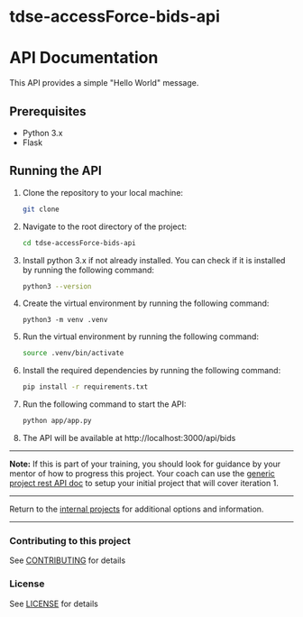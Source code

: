 # tdse-accessForce-bids-api
# API Documentation

This API provides a simple "Hello World" message.

## Prerequisites

- Python 3.x
- Flask

## Running the API

1. Clone the repository to your local machine:

      ```bash
      git clone
      ```
2. Navigate to the root directory of the project:

      ```bash
      cd tdse-accessForce-bids-api
      ```
3. Install python 3.x if not already installed. You can check if it is installed by running the following command:

      ```bash
      python3 --version
      ```
4. Create the virtual environment by running the following command:

      ```
      python3 -m venv .venv
      ```
5. Run the virtual environment by running the following command:

      ```bash
      source .venv/bin/activate
      ``` 
6. Install the required dependencies by running the following command:

      ```bash
      pip install -r requirements.txt
      ```
7. Run the following command to start the API:

      ```bash
      python app/app.py
      ```
8. The API will be available at http://localhost:3000/api/bids


--------------

**Note:** If this is part of your training, you should look for guidance by your mentor of how to progress this project. Your coach can use the [generic project rest API doc](/training/generic-projects/rest-api/README.md) to setup your initial project that will cover iteration 1.

--------------

Return to the [internal projects](https://github.com/methods/tdse-projects/blob/main/internal/README.md) for additional options and information.

--------------

### Contributing to this project

See [CONTRIBUTING](https://github.com/methods/tdse-accessForce-bids-api/blob/main/CONTRIBUTING.md) for details

### License

See [LICENSE](https://github.com/methods/tdse-accessForce-bids-api/blob/main/LICENSE.md) for details
